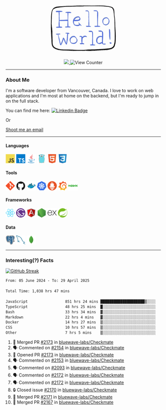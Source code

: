 <div align="center">
    <img src="./img/hello_world.webp" height="200px" width="">
    <div>
        <a href="https://www.linkedin.com/in/ajhollid">
            <img src="https://img.shields.io/badge/LinkedIn-blue"/>
        </a>
        <img src="https://komarev.com/ghpvc/?username=ajhollid&color=yellow" alt="View Counter">
    </div>
</div>

---

### About Me

I'm a software developer from Vancouver, Canada. I love to work on web applications and I'm most at home on the backend, but I'm ready to jump in on the full stack.

You can find me here: [![Linkedin Badge](https://img.shields.io/badge/-ajhollid-blue?style=flat&logo=Linkedin&logoColor=white)](https://www.linkedin.com/in/ajhollid)

Or

[Shoot me an email](mailto:ajhollid@gmail.com)

---

#### Languages

<div>
    <img src="./img/devicons/javascript-original.svg" width=30 height=30 alt="JavaScript">
    <img src="/img/devicons/typescript-original.svg" width=30 height=30 alt="TypeScript">
    <img src="./img/devicons/java-original.svg" width=30 height=30 alt="Java">
    <img src="./img/devicons/go-original.svg" width=30 height=30 alt="Golang">
    <img src="./img/devicons/html5-original.svg" width=30 height=30 alt="HTML 5">
    <img src="./img/devicons/css3-original.svg" width=30 height=30 alt="CSS 3">
</div>

#### Tools

<div>
    <img src="./img/devicons/git-original.svg" width=30 height=30 alt="Git">
    <img src="./img/devicons/github-original.svg" width=30 height=30 alt="Github">
    <img src="./img/devicons/docker-original.svg" width=30 
    height=30 alt="Docker">
    <img src="./img/devicons/kubernetes-original.svg" width=30 height=30 alt="K8">
    <img src="./img/devicons/prometheus-original.svg" width=30 height=30 alt="Prometheus">
    <img src="./img/devicons/grafana-original.svg" width=30 height=30 alt="Grafana">
    <img src="./img/devicons/nginx-original.svg" width=30 height=30 alt="Nginx">
</div>

#### Frameworks

<div>
    <img src="./img/devicons/react-original.svg" width=30 height=30 alt="React">
    <img src="./img/devicons/gatsby-original.svg" width=30 height=30 alt="Gatsby">
    <img src="./img/devicons/angularjs-original.svg" width=30 height=30 alt="AngularJS">
    <img src="./img/devicons/nodejs-original.svg" width=30 height=30 alt="NodeJS">
    <img src="./img/devicons/express-original.svg" width=30 height=30 alt="Express">
    <img src="./img/devicons/spring-original.svg" width=30 height=30 alt="Spring">
</div>

#### Data

<div>
    <img src="./img/devicons/postgresql-original.svg" width=30 height=30 alt="Postgresql">
    <img src="./img/devicons/mysql-original.svg" width=30 height=30 alt="Mysql">
    <img src="./img/devicons/mongodb-original.svg" width=30 height=30 alt="MongoDB">
</div>

---

### Interesting(?) Facts

[![GitHub Streak](http://github-readme-streak-stats.herokuapp.com?user=ajhollid)](https://git.io/streak-stats)

 <!--START_SECTION:waka-->

```txt
From: 05 June 2024 - To: 29 April 2025

Total Time: 1,038 hrs 47 mins

JavaScript                 851 hrs 24 mins ████████████████████▒░░░░   81.41 %
TypeScript                 48 hrs 25 mins  █░░░░░░░░░░░░░░░░░░░░░░░░   04.63 %
Bash                       33 hrs 34 mins  ▓░░░░░░░░░░░░░░░░░░░░░░░░   03.21 %
Markdown                   22 hrs 4 mins   ▓░░░░░░░░░░░░░░░░░░░░░░░░   02.11 %
Docker                     14 hrs 27 mins  ▒░░░░░░░░░░░░░░░░░░░░░░░░   01.38 %
CSS                        10 hrs 57 mins  ▒░░░░░░░░░░░░░░░░░░░░░░░░   01.05 %
Other                      7 hrs 5 mins    ▒░░░░░░░░░░░░░░░░░░░░░░░░   00.68 %
```

<!--END_SECTION:waka-->


<!--START_SECTION:activity-->
1. 🎉 Merged PR [#2173](https://github.com/bluewave-labs/Checkmate/pull/2173) in [bluewave-labs/Checkmate](https://github.com/bluewave-labs/Checkmate)
2. 🗣 Commented on [#2154](https://github.com/bluewave-labs/Checkmate/pull/2154#issuecomment-2843498466) in [bluewave-labs/Checkmate](https://github.com/bluewave-labs/Checkmate)
3. 💪 Opened PR [#2173](https://github.com/bluewave-labs/Checkmate/pull/2173) in [bluewave-labs/Checkmate](https://github.com/bluewave-labs/Checkmate)
4. 🗣 Commented on [#2153](https://github.com/bluewave-labs/Checkmate/issues/2153#issuecomment-2842570645) in [bluewave-labs/Checkmate](https://github.com/bluewave-labs/Checkmate)
5. 🗣 Commented on [#2093](https://github.com/bluewave-labs/Checkmate/pull/2093#issuecomment-2842551725) in [bluewave-labs/Checkmate](https://github.com/bluewave-labs/Checkmate)
6. 🗣 Commented on [#2172](https://github.com/bluewave-labs/Checkmate/issues/2172#issuecomment-2840441310) in [bluewave-labs/Checkmate](https://github.com/bluewave-labs/Checkmate)
7. 🗣 Commented on [#2172](https://github.com/bluewave-labs/Checkmate/issues/2172#issuecomment-2839569784) in [bluewave-labs/Checkmate](https://github.com/bluewave-labs/Checkmate)
8. 🔒 Closed issue [#2170](https://github.com/bluewave-labs/Checkmate/issues/2170) in [bluewave-labs/Checkmate](https://github.com/bluewave-labs/Checkmate)
9. 🎉 Merged PR [#2171](https://github.com/bluewave-labs/Checkmate/pull/2171) in [bluewave-labs/Checkmate](https://github.com/bluewave-labs/Checkmate)
10. 🎉 Merged PR [#2167](https://github.com/bluewave-labs/Checkmate/pull/2167) in [bluewave-labs/Checkmate](https://github.com/bluewave-labs/Checkmate)
<!--END_SECTION:activity-->
